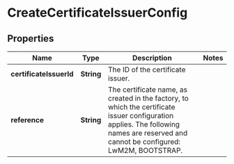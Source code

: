 
# CreateCertificateIssuerConfig

## Properties
Name | Type | Description | Notes
------------ | ------------- | ------------- | -------------
**certificateIssuerId** | **String** | The ID of the certificate issuer.  | 
**reference** | **String** | The certificate name, as created in the factory, to which the certificate issuer configuration applies. The following names are reserved and cannot be configured: LwM2M, BOOTSTRAP.  | 



